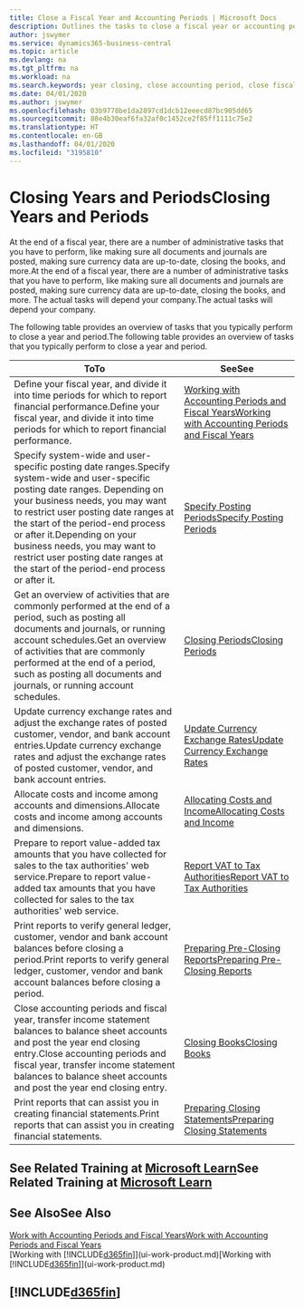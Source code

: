 ```yaml
---
title: Close a Fiscal Year and Accounting Periods | Microsoft Docs
description: Outlines the tasks to close a fiscal year or accounting period, for example, making sure documents and journals are posted and verifying bank balances.
author: jswymer
ms.service: dynamics365-business-central
ms.topic: article
ms.devlang: na
ms.tgt_pltfrm: na
ms.workload: na
ms.search.keywords: year closing, close accounting period, close fiscal year, bank account detailed trial balance
ms.date: 04/01/2020
ms.author: jswymer
ms.openlocfilehash: 03b9778be1da2897cd1dcb12eeecd87bc905dd65
ms.sourcegitcommit: 88e4b30eaf6fa32af0c1452ce2f85ff1111c75e2
ms.translationtype: HT
ms.contentlocale: en-GB
ms.lasthandoff: 04/01/2020
ms.locfileid: "3195810"
---
```

# <a name="closing-years-and-periods"></a><span data-ttu-id="69de6-103">Closing Years and Periods</span><span class="sxs-lookup"><span data-stu-id="69de6-103">Closing Years and Periods</span></span>

<span data-ttu-id="69de6-104">At the end of a fiscal year, there are a number of administrative tasks that you have to perform, like making sure all documents and journals are posted, making sure currency data are up-to-date, closing the books, and more.</span><span class="sxs-lookup"><span data-stu-id="69de6-104">At the end of a fiscal year, there are a number of administrative tasks that you have to perform, like making sure all documents and journals are posted, making sure currency data are up-to-date, closing the books, and more.</span></span> <span data-ttu-id="69de6-105">The actual tasks will depend your company.</span><span class="sxs-lookup"><span data-stu-id="69de6-105">The actual tasks will depend your company.</span></span>

<span data-ttu-id="69de6-106">The following table provides an overview of tasks that you typically perform to close a year and period.</span><span class="sxs-lookup"><span data-stu-id="69de6-106">The following table provides an overview of tasks that you typically perform to close a year and period.</span></span>

| <span data-ttu-id="69de6-107">To</span><span class="sxs-lookup"><span data-stu-id="69de6-107">To</span></span> | <span data-ttu-id="69de6-108">See</span><span class="sxs-lookup"><span data-stu-id="69de6-108">See</span></span> |
| --- | --- |
| <span data-ttu-id="69de6-109">Define your fiscal year, and divide it into time periods for which to report financial performance.</span><span class="sxs-lookup"><span data-stu-id="69de6-109">Define your fiscal year, and divide it into time periods for which to report financial performance.</span></span> | [<span data-ttu-id="69de6-110">Working with Accounting Periods and Fiscal Years</span><span class="sxs-lookup"><span data-stu-id="69de6-110">Working with Accounting Periods and Fiscal Years</span></span>](finance-accounting-periods-and-fiscal-years.md)|
| <span data-ttu-id="69de6-111">Specify system-wide and user-specific posting date ranges.</span><span class="sxs-lookup"><span data-stu-id="69de6-111">Specify system-wide and user-specific posting date ranges.</span></span> <span data-ttu-id="69de6-112">Depending on your business needs, you may want to restrict user posting date ranges at the start of the period-end process or after it.</span><span class="sxs-lookup"><span data-stu-id="69de6-112">Depending on your business needs, you may want to restrict user posting date ranges at the start of the period-end process or after it.</span></span> |[<span data-ttu-id="69de6-113">Specify Posting Periods</span><span class="sxs-lookup"><span data-stu-id="69de6-113">Specify Posting Periods</span></span>](finance-how-specify-posting-periods.md) |
| <span data-ttu-id="69de6-114">Get an overview of activities that are commonly performed at the end of a period, such as posting all documents and journals, or running account schedules.</span><span class="sxs-lookup"><span data-stu-id="69de6-114">Get an overview of activities that are commonly performed at the end of a period, such as posting all documents and journals, or running account schedules.</span></span> |[<span data-ttu-id="69de6-115">Closing Periods</span><span class="sxs-lookup"><span data-stu-id="69de6-115">Closing Periods</span></span>](year-how-complete-period-end-processes.md) |
| <span data-ttu-id="69de6-116">Update currency exchange rates and adjust the exchange rates of posted customer, vendor, and bank account entries.</span><span class="sxs-lookup"><span data-stu-id="69de6-116">Update currency exchange rates and adjust the exchange rates of posted customer, vendor, and bank account entries.</span></span> |[<span data-ttu-id="69de6-117">Update Currency Exchange Rates</span><span class="sxs-lookup"><span data-stu-id="69de6-117">Update Currency Exchange Rates</span></span>](finance-how-update-currencies.md) |
| <span data-ttu-id="69de6-118">Allocate costs and income among accounts and dimensions.</span><span class="sxs-lookup"><span data-stu-id="69de6-118">Allocate costs and income among accounts and dimensions.</span></span> |[<span data-ttu-id="69de6-119">Allocating Costs and Income</span><span class="sxs-lookup"><span data-stu-id="69de6-119">Allocating Costs and Income</span></span>](year-allocate-costs-income.md) |
| <span data-ttu-id="69de6-120">Prepare to report value-added tax amounts that you have collected for sales to the tax authorities' web service.</span><span class="sxs-lookup"><span data-stu-id="69de6-120">Prepare to report value-added tax amounts that you have collected for sales to the tax authorities' web service.</span></span> |[<span data-ttu-id="69de6-121">Report VAT to Tax Authorities</span><span class="sxs-lookup"><span data-stu-id="69de6-121">Report VAT to Tax Authorities</span></span>](finance-how-report-vat.md)|
| <span data-ttu-id="69de6-122">Print reports to verify general ledger, customer, vendor and bank account balances before closing a period.</span><span class="sxs-lookup"><span data-stu-id="69de6-122">Print reports to verify general ledger, customer, vendor and bank account balances before closing a period.</span></span> |[<span data-ttu-id="69de6-123">Preparing Pre-Closing Reports</span><span class="sxs-lookup"><span data-stu-id="69de6-123">Preparing Pre-Closing Reports</span></span>](year-prepare-preclose-reports.md) |
| <span data-ttu-id="69de6-124">Close accounting periods and fiscal year, transfer income statement balances to balance sheet accounts and post the year end closing entry.</span><span class="sxs-lookup"><span data-stu-id="69de6-124">Close accounting periods and fiscal year, transfer income statement balances to balance sheet accounts and post the year end closing entry.</span></span> |[<span data-ttu-id="69de6-125">Closing Books</span><span class="sxs-lookup"><span data-stu-id="69de6-125">Closing Books</span></span>](year-close-books.md) |
| <span data-ttu-id="69de6-126">Print reports that can assist you in creating financial statements.</span><span class="sxs-lookup"><span data-stu-id="69de6-126">Print reports that can assist you in creating financial statements.</span></span> |[<span data-ttu-id="69de6-127">Preparing Closing Statements</span><span class="sxs-lookup"><span data-stu-id="69de6-127">Preparing Closing Statements</span></span>](year-prepare-close-statement.md) |

## <a name="see-related-training-at-microsoft-learn"></a><span data-ttu-id="69de6-128">See Related Training at [Microsoft Learn](/learn/modules/close-fiscal-year-dynamics-365-business-central/index)</span><span class="sxs-lookup"><span data-stu-id="69de6-128">See Related Training at [Microsoft Learn](/learn/modules/close-fiscal-year-dynamics-365-business-central/index)</span></span>

## <a name="see-also"></a><span data-ttu-id="69de6-129">See Also</span><span class="sxs-lookup"><span data-stu-id="69de6-129">See Also</span></span>

[<span data-ttu-id="69de6-130">Work with Accounting Periods and Fiscal Years</span><span class="sxs-lookup"><span data-stu-id="69de6-130">Work with Accounting Periods and Fiscal Years</span></span>](finance-accounting-periods-and-fiscal-years.md)  
<span data-ttu-id="69de6-131">[Working with [!INCLUDE[d365fin](includes/d365fin_md.md)]](ui-work-product.md)</span><span class="sxs-lookup"><span data-stu-id="69de6-131">[Working with [!INCLUDE[d365fin](includes/d365fin_md.md)]](ui-work-product.md)</span></span>

## [!INCLUDE[d365fin](includes/free_trial_md.md)]  
